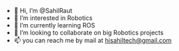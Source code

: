 - 👋 Hi, I’m @SahilRaut
- 👀 I’m interested in Robotics 
- 🌱 I’m currently learning ROS
- 💞️ I’m looking to collaborate on big Robotics projects
- 📫 you can reach me by mail at hisahiltech@gmail.com

<!---
SahilRaut/SahilRaut is a ✨ special ✨ repository because its `README.md` (this file) appears on your GitHub profile.
You can click the Preview link to take a look at your changes.
--->
